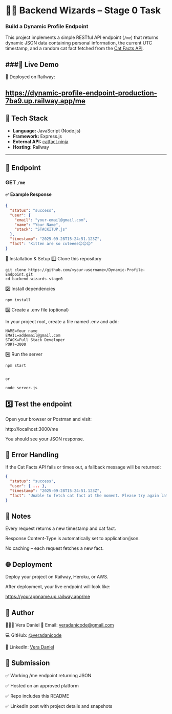 # 🧙‍♂️ Backend Wizards – Stage 0 Task  
### Build a Dynamic Profile Endpoint

This project implements a simple RESTful API endpoint (`/me`) that returns dynamic JSON data containing personal information, the current UTC timestamp, and a random cat fact fetched from the [Cat Facts API](https://catfact.ninja/fact).

###🚀 Live Demo
---

🔗 Deployed on Railway:

https://dynamic-profile-endpoint-production-7ba9.up.railway.app/me
---

## 🚀 Tech Stack
- **Language:** JavaScript (Node.js)
- **Framework:** Express.js
- **External API:** [catfact.ninja](https://catfact.ninja/fact)
- **Hosting:**  Railway 

---

## 📡 Endpoint

### **GET** `/me`

#### ✅ Example Response
```json
{
  "status": "success",
  "user": {
    "email": "your-email@gmail.com",
    "name": "Your Name",
    "stack": "STACKITUP.js"
  },
  "timestamp": "2025-09-28T15:24:51.123Z",
  "fact": "Kitten are so cuteeee😊😊😊"
}
```

🧰 Installation & Setup
1️⃣ Clone this repository
```
git clone https://github.com/<your-username>/Dynamic-Profile-Endpoint.git
cd backend-wizards-stage0
```
2️⃣ Install dependencies
```
npm install
```
3️⃣ Create a .env file (optional)

In your project root, create a file named .env and add:
```
NAME=Your name
EMAIL=addemail@gmail.com
STACK=Full Stack Developer
PORT=3000
```
4️⃣ Run the server
```
npm start


or

node server.js
```

5️⃣ Test the endpoint
---
Open your browser or Postman and visit:

http://localhost:3000/me


You should see your JSON response.

🧪 Error Handling
---
If the Cat Facts API fails or times out, a fallback message will be returned:
```json
{
  "status": "success",
  "user": { ... },
  "timestamp": "2025-09-28T15:24:51.123Z",
  "fact": "Unable to fetch cat fact at the moment. Please try again later."
}
```

📜 Notes
---
Every request returns a new timestamp and cat fact.

Response Content-Type is automatically set to application/json.

No caching – each request fetches a new fact.

🌐 Deployment
---
Deploy your project on Railway, Heroku, or AWS.


After deployment, your live endpoint will look like:

https://yourappname.up.railway.app/me

🧩 Author
---
👩🏽‍💻 Vera Daniel
📧 Email: veradanicode@gmail.com

💻 GitHub: [@veradanicode](https://github.com/veradanicode)

💬 LinkedIn: [Vera Daniel](https://www.linkedin.com/in/vera-daniel-4a6942299)

🏁 Submission
---
✅ Working /me endpoint returning JSON

✅ Hosted on an approved platform

✅ Repo includes this README

✅ LinkedIn post with project details and snapshots